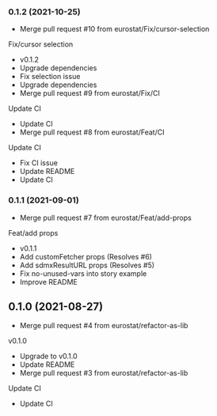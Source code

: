 ### **0.1.2** (2021-10-25)  
  
- Merge pull request #10 from eurostat/Fix/cursor-selection

Fix/cursor selection  
- v0.1.2  
- Upgrade dependencies  
- Fix selection issue  
- Upgrade dependencies  
- Merge pull request #9 from eurostat/Fix/CI

Update CI  
- Update CI  
- Merge pull request #8 from eurostat/Feat/CI

Update CI  
- Fix CI issue  
- Update README  
- Update CI    
  
### **0.1.1** (2021-09-01)  
  
- Merge pull request #7 from eurostat/Feat/add-props

Feat/add props  
- v0.1.1  
- Add customFetcher props (Resolves #6)  
- Add sdmxResultURL props (Resolves #5)  
- Fix no-unused-vars into story example  
- Improve README    
  
## **0.1.0** (2021-08-27)  
  
- Merge pull request #4 from eurostat/refactor-as-lib

v0.1.0  
- Upgrade to v0.1.0  
- Update README  
- Merge pull request #3 from eurostat/refactor-as-lib

Update CI  
- Update CI    
  

